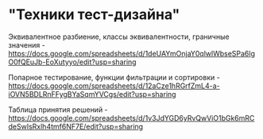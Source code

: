 # "Техники тест-дизайна" 
Эквивалентное разбиение, классы эквивалентности, граничные значения - https://docs.google.com/spreadsheets/d/1deUAYmOnjaY0qlwlWbseSPa6lgO0fQEuJb-EoXutyyo/edit?usp=sharing

Попарное тестирование, функции фильтрации и сортировки - https://docs.google.com/spreadsheets/d/12aCze1hRGrfZmL4-a-iOVN5BDLRnFFygBYaSqmYVCgs/edit?usp=sharing

Таблица принятия решений - https://docs.google.com/spreadsheets/d/1v3JdYGD6yRvQwViO1bGk6mRCdeSwIsRxlh4tmf6NF7E/edit?usp=sharing

